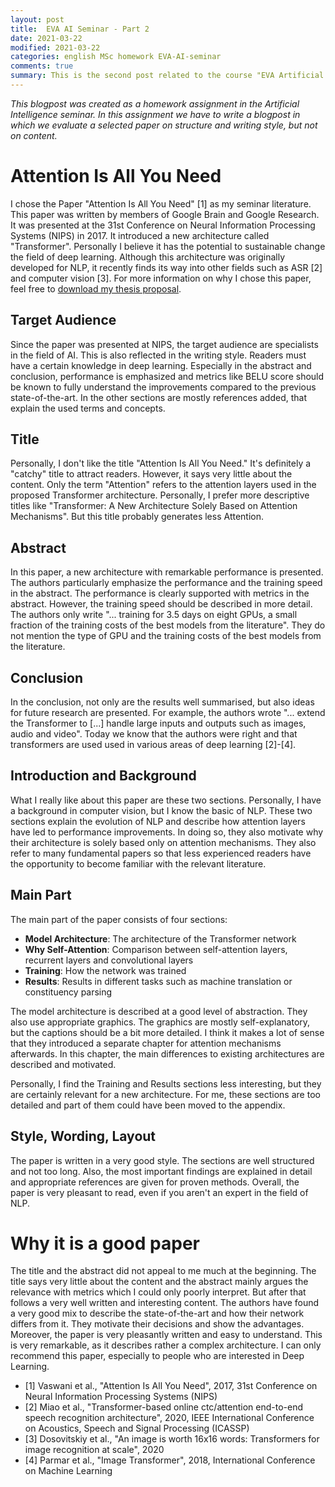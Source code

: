 ```yaml
---
layout: post
title:  EVA AI Seminar - Part 2
date: 2021-03-22
modified: 2021-03-22
categories: english MSc homework EVA-AI-seminar
comments: true
summary: This is the second post related to the course "EVA Artificial Intelligence Seminar". In this post, I review the paper "Attention is All You Need" by Vaswani et al. which I have chosen as my seminar reading.
---
```


*This blogpost was created as a homework assignment in the Artificial Intelligence seminar. In this assignment we have to write a blogpost in which we evaluate a selected paper on structure and writing style, but not on content.*

# Attention Is All You Need
I chose the Paper "Attention Is All You Need" [1] as my seminar literature. This paper was written by members of Google
Brain and Google Research. It was presented at the 31st Conference on Neural Information Processing Systems (NIPS) in 2017.
It introduced a new architecture called "Transformer". Personally I believe it has the potential to sustainable change the field of deep learning.
Although this architecture was originally developed for NLP, it recently finds its way into other fields such as ASR [2] and
computer vision [3]. For more information on why I chose this paper, feel free to [download my thesis proposal](/assets/downloads/2021-03-01-AI_Seminar_Thesis_Proposal.pdf).

## Target Audience
Since the paper was presented at NIPS, the target audience are specialists in the field of AI. This is also reflected in the writing style. 
Readers must have a certain knowledge in deep learning. Especially in the abstract and conclusion, performance is emphasized and 
metrics like BELU score should be known to fully understand the improvements compared to the previous state-of-the-art.
In the other sections are mostly references added, that explain the used terms and concepts.

## Title
Personally, I don't like the title "Attention Is All You Need." It's definitely a "catchy" title to attract readers. 
However, it says very little about the content. Only the term "Attention" refers to the attention layers used in the proposed Transformer architecture. 
Personally, I prefer more descriptive titles like "Transformer: A New Architecture Solely Based on Attention Mechanisms". 
But this title probably generates less Attention.

## Abstract
In this paper, a new architecture with remarkable performance is presented. The authors particularly emphasize the performance and the training speed in the abstract.
The performance is clearly supported with metrics in the abstract. However, the training speed should be described in more detail. 
The authors only write "... training for 3.5 days on eight GPUs, a small fraction of the training costs of the best models from the literature". 
They do not mention the type of GPU and the training costs of the best models from the literature.

## Conclusion
In the conclusion, not only are the results well summarised, but also ideas for future research are presented. For example, the 
authors wrote "... extend the Transformer to [...] handle large inputs and outputs such as images, audio and video".
Today we know that the authors were right and that transformers are used used in various areas of deep learning [2]-[4].

## Introduction and Background
What I really like about this paper are these two sections. Personally, I have a background in computer vision, but I know the basic of NLP. 
These two sections explain the evolution of NLP and describe how attention layers have led to performance improvements. 
In doing so, they also motivate why their architecture is solely based only on attention mechanisms.
They also refer to many fundamental papers so that less experienced readers have the opportunity to become familiar with the relevant literature.

## Main Part
The main part of the paper consists of four sections:

- **Model Architecture**: The architecture of the Transformer network
- **Why Self-Attention**: Comparison between self-attention layers, recurrent layers and convolutional layers
- **Training**: How the network was trained
- **Results**: Results in different tasks such as machine translation or constituency parsing

The model architecture is described at a good level of abstraction. They also use appropriate graphics. The graphics are mostly self-explanatory, but the captions should be a bit more detailed.
I think it makes a lot of sense that they introduced a separate chapter for attention mechanisms afterwards. In this chapter, the main differences to existing architectures are described and motivated.

Personally, I find the Training and Results sections less interesting, but they are certainly relevant for a new architecture. For me, these sections are too detailed and part of them could have been moved to the appendix.

## Style, Wording, Layout
The paper is written in a very good style. The sections are well structured and not too long. Also, the most important findings are explained in detail and appropriate references are given for proven methods. Overall, the paper is very pleasant to read, even if you aren't an expert in the field of NLP.

# Why it is a good paper
The title and the abstract did not appeal to me much at the beginning. The title says very little about the content and the abstract mainly argues the relevance with metrics which I could only poorly interpret. But after that follows a very well written and interesting content.
The authors have found a very good mix to describe the state-of-the-art and how their network differs from it. They motivate their decisions and show the advantages. Moreover, the paper is very pleasantly written and easy to understand. This is very remarkable, as it describes rather a complex architecture.
I can only recommend this paper, especially to people who are interested in Deep Learning.


- [1] Vaswani et al., "Attention Is All You Need", 2017, 31st Conference on Neural Information Processing Systems (NIPS)
- [2] Miao et al., "Transformer-based online ctc/attention end-to-end speech recognition architecture", 2020, IEEE International Conference on Acoustics, Speech and Signal Processing (ICASSP)
- [3] Dosovitskiy et al., "An image is worth 16x16 words: Transformers for image recognition at scale", 2020
- [4] Parmar et al., "Image Transformer", 2018, International Conference on Machine Learning

